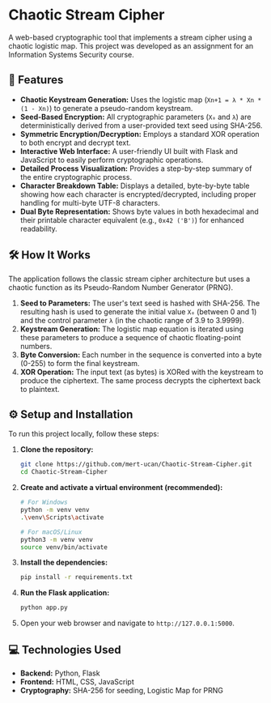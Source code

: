 # Chaotic Stream Cipher

A web-based cryptographic tool that implements a stream cipher using a chaotic logistic map. This project was developed as an assignment for an Information Systems Security course.

## 🚀 Features

-   **Chaotic Keystream Generation:** Uses the logistic map (`Xn+1 = λ * Xn * (1 - Xn)`) to generate a pseudo-random keystream.
-   **Seed-Based Encryption:** All cryptographic parameters (`X₀` and `λ`) are deterministically derived from a user-provided text seed using SHA-256.
-   **Symmetric Encryption/Decryption:** Employs a standard XOR operation to both encrypt and decrypt text.
-   **Interactive Web Interface:** A user-friendly UI built with Flask and JavaScript to easily perform cryptographic operations.
-   **Detailed Process Visualization:** Provides a step-by-step summary of the entire cryptographic process.
-   **Character Breakdown Table:** Displays a detailed, byte-by-byte table showing how each character is encrypted/decrypted, including proper handling for multi-byte UTF-8 characters.
-   **Dual Byte Representation:** Shows byte values in both hexadecimal and their printable character equivalent (e.g., `0x42 ('B')`) for enhanced readability.

## 🛠️ How It Works

The application follows the classic stream cipher architecture but uses a chaotic function as its Pseudo-Random Number Generator (PRNG).

1.  **Seed to Parameters:** The user's text seed is hashed with SHA-256. The resulting hash is used to generate the initial value `X₀` (between 0 and 1) and the control parameter `λ` (in the chaotic range of 3.9 to 3.9999).
2.  **Keystream Generation:** The logistic map equation is iterated using these parameters to produce a sequence of chaotic floating-point numbers.
3.  **Byte Conversion:** Each number in the sequence is converted into a byte (0-255) to form the final keystream.
4.  **XOR Operation:** The input text (as bytes) is XORed with the keystream to produce the ciphertext. The same process decrypts the ciphertext back to plaintext.

## ⚙️ Setup and Installation

To run this project locally, follow these steps:

1.  **Clone the repository:**
    ```bash
    git clone https://github.com/mert-ucan/Chaotic-Stream-Cipher.git
    cd Chaotic-Stream-Cipher
    ```

2.  **Create and activate a virtual environment (recommended):**
    ```bash
    # For Windows
    python -m venv venv
    .\venv\Scripts\activate

    # For macOS/Linux
    python3 -m venv venv
    source venv/bin/activate
    ```

3.  **Install the dependencies:**
    ```bash
    pip install -r requirements.txt
    ```

4.  **Run the Flask application:**
    ```bash
    python app.py
    ```

5.  Open your web browser and navigate to `http://127.0.0.1:5000`.

## 💻 Technologies Used

-   **Backend:** Python, Flask
-   **Frontend:** HTML, CSS, JavaScript
-   **Cryptography:** SHA-256 for seeding, Logistic Map for PRNG
